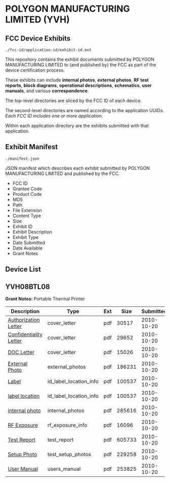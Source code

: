 # POLYGON MANUFACTURING LIMITED (YVH)
## FCC Device Exhibits

```
./fcc-id/application-id/exhibit-id.ext
```

This repository contains the exhibit documents submitted by POLYGON MANUFACTURING LIMITED to (and published by) the FCC as part of the device certification process.

These exhibits can include **internal photos**, **external photos**, **RF test reports**, **block diagrams**, **operational descriptions**, **schematics**, **user manuals**, and various **correspondence**.

The top-level directories are sliced by the FCC ID of each device.

The second-level directories are named according to the application UUIDs. *Each FCC ID includes one or more application.*

Within each application directory are the exhibits submitted with that application. 

## Exhibit Manifest

```
./manifest.json
```

JSON manifest which describes each exhibit submitted by POLYGON MANUFACTURING LIMITED and published by the FCC.

- FCC ID
- Grantee Code
- Product Code
- MD5
- Path
- File Extension
- Content Type
- Size
- Exhibit ID
- Exhibit Description
- Exhibit Type
- Date Submitted
- Date Available
- Grant Notes

## Device List
## YVH08BTL08
**Grant Notes:** Portable Thermal Printer

| Description | Type | Ext | Size | Submitted | Available |
| ----------- | ---- | --- | ---- | --------- | --------- |
| [Authorization Letter](YVH08BTL08/c167395ebe5751b4ed0f3edc7d528f6e/1363639.pdf) | cover_letter | pdf | 30517 | 2010-10-20 | 2010-10-20 |
| [Confidentiality Letter](YVH08BTL08/c167395ebe5751b4ed0f3edc7d528f6e/1363650.pdf) | cover_letter | pdf | 29652 | 2010-10-20 | 2010-10-20 |
| [DOC Letter](YVH08BTL08/c167395ebe5751b4ed0f3edc7d528f6e/1363651.pdf) | cover_letter | pdf | 15026 | 2010-10-20 | 2010-10-20 |
| [External Photo](YVH08BTL08/c167395ebe5751b4ed0f3edc7d528f6e/1363640.pdf) | external_photos | pdf | 186231 | 2010-10-20 | 2010-10-20 |
| [Label](YVH08BTL08/c167395ebe5751b4ed0f3edc7d528f6e/1363641.pdf) | id_label_location_info | pdf | 100537 | 2010-10-20 | 2010-10-20 |
| [label location](YVH08BTL08/c167395ebe5751b4ed0f3edc7d528f6e/1363641.pdf) | id_label_location_info | pdf | 100537 | 2010-10-20 | 2010-10-20 |
| [internal photo](YVH08BTL08/c167395ebe5751b4ed0f3edc7d528f6e/1363643.pdf) | internal_photos | pdf | 285616 | 2010-10-20 | 2010-10-20 |
| [RF Exposure](YVH08BTL08/c167395ebe5751b4ed0f3edc7d528f6e/1363645.pdf) | rf_exposure_info | pdf | 16096 | 2010-10-20 | 2010-10-20 |
| [Test Report](YVH08BTL08/c167395ebe5751b4ed0f3edc7d528f6e/1363647.pdf) | test_report | pdf | 605733 | 2010-10-20 | 2010-10-20 |
| [Setup Photo](YVH08BTL08/c167395ebe5751b4ed0f3edc7d528f6e/1363648.pdf) | test_setup_photos | pdf | 229258 | 2010-10-20 | 2010-10-20 |
| [User Manual](YVH08BTL08/c167395ebe5751b4ed0f3edc7d528f6e/1363649.pdf) | users_manual | pdf | 253825 | 2010-10-20 | 2010-10-20 |
